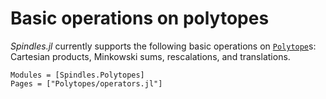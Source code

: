 # Basic operations on polytopes

*Spindles.jl* currently supports the following basic operations on [`Polytope`](@ref)s: 
Cartesian products, Minkowski sums, rescalations, and translations.

```@autodocs
Modules = [Spindles.Polytopes]
Pages = ["Polytopes/operators.jl"]
```